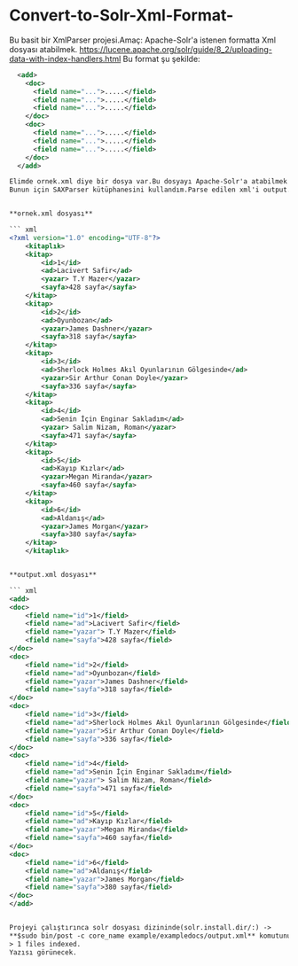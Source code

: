 # Convert-to-Solr-Xml-Format-
Bu basit bir XmlParser projesi.Amaç:
Apache-Solr'a istenen formatta Xml dosyası atabilmek.
https://lucene.apache.org/solr/guide/8_2/uploading-data-with-index-handlers.html
Bu format şu şekilde:
``` xml
  <add>
    <doc>
      <field name="...">.....</field>
      <field name="...">.....</field>
      <field name="...">.....</field>
    </doc>
    <doc>
      <field name="...">.....</field>
      <field name="...">.....</field>
      <field name="...">.....</field>
    </doc>
  </add>

Elimde ornek.xml diye bir dosya var.Bu dosyayı Apache-Solr'a atabilmek için Xml'i Parse etmem gerekiyor.
Bunun için SAXParser kütüphanesini kullandım.Parse edilen xml'i output.xml dosyasına yazdırdım.


**ornek.xml dosyası**

``` xml
<?xml version="1.0" encoding="UTF-8"?>
    <kitaplık>
    <kitap>
        <id>1</id>
        <ad>Lacivert Safir</ad>
        <yazar> T.Y Mazer</yazar>
        <sayfa>428 sayfa</sayfa>
    </kitap>
    <kitap>
        <id>2</id>
        <ad>Oyunbozan</ad>
        <yazar>James Dashner</yazar>
        <sayfa>318 sayfa</sayfa>
    </kitap>
    <kitap>
        <id>3</id>
        <ad>Sherlock Holmes Akıl Oyunlarının Gölgesinde</ad>
        <yazar>Sir Arthur Conan Doyle</yazar>
        <sayfa>336 sayfa</sayfa>
    </kitap>
    <kitap>
        <id>4</id>
        <ad>Senin İçin Enginar Sakladım</ad>
        <yazar> Salim Nizam, Roman</yazar>
        <sayfa>471 sayfa</sayfa>
    </kitap>
    <kitap>
        <id>5</id>
        <ad>Kayıp Kızlar</ad>
        <yazar>Megan Miranda</yazar>
        <sayfa>460 sayfa</sayfa>
    </kitap>
    <kitap>
        <id>6</id>
        <ad>Aldanış</ad>
        <yazar>James Morgan</yazar>
        <sayfa>380 sayfa</sayfa>
    </kitap>
    </kitaplık>


**output.xml dosyası**

``` xml
<add>
<doc>
    <field name="id">1</field>
    <field name="ad">Lacivert Safir</field>
    <field name="yazar"> T.Y Mazer</field>
    <field name="sayfa">428 sayfa</field>
</doc>
<doc>
    <field name="id">2</field>
    <field name="ad">Oyunbozan</field>
    <field name="yazar">James Dashner</field>
    <field name="sayfa">318 sayfa</field>
</doc>
<doc>
    <field name="id">3</field>
    <field name="ad">Sherlock Holmes Akıl Oyunlarının Gölgesinde</field>
    <field name="yazar">Sir Arthur Conan Doyle</field>
    <field name="sayfa">336 sayfa</field>
</doc>
<doc>
    <field name="id">4</field>
    <field name="ad">Senin İçin Enginar Sakladım</field>
    <field name="yazar"> Salim Nizam, Roman</field>
    <field name="sayfa">471 sayfa</field>
</doc>
<doc>
    <field name="id">5</field>
    <field name="ad">Kayıp Kızlar</field>
    <field name="yazar">Megan Miranda</field>
    <field name="sayfa">460 sayfa</field>
</doc>
<doc>
    <field name="id">6</field>
    <field name="ad">Aldanış</field>
    <field name="yazar">James Morgan</field>
    <field name="sayfa">380 sayfa</field>
</doc>
</add>


Projeyi çalıştırınca solr dosyası dizininde(solr.install.dir/:) ->
**$sudo bin/post -c core_name example/exampledocs/output.xml** komutunu çalıştır.
> 1 files indexed.  
Yazısı görünecek.
